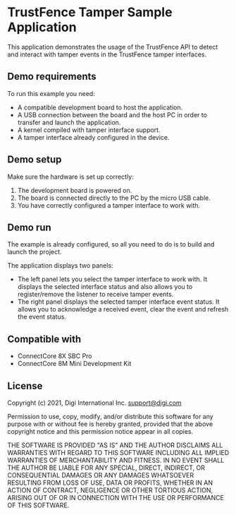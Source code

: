 TrustFence Tamper Sample Application
====================================

This application demonstrates the usage of the TrustFence API to detect and
interact with tamper events in the TrustFence tamper interfaces.

Demo requirements
-----------------

To run this example you need:

* A compatible development board to host the application.
* A USB connection between the board and the host PC in order to transfer and
  launch the application.
* A kernel compiled with tamper interface support.
* A tamper interface already configured in the device.

Demo setup
----------

Make sure the hardware is set up correctly:

1. The development board is powered on.
2. The board is connected directly to the PC by the micro USB cable.
3. You have correctly configured a tamper interface to work with.

Demo run
--------

The example is already configured, so all you need to do is to build and
launch the project.

The application displays two panels:

* The left panel lets you select the tamper interface to work with. It
  displays the selected interface status and also allows you to register/remove
  the listener to receive tamper events.
* The right panel displays the selected tamper interface event status. It
  allows you to acknowledge a received event, clear the event and refresh the
  event status.

Compatible with
---------------

* ConnectCore 8X SBC Pro
* ConnectCore 8M Mini Development Kit

License
-------

Copyright (c) 2021, Digi International Inc. <support@digi.com>

Permission to use, copy, modify, and/or distribute this software for any
purpose with or without fee is hereby granted, provided that the above
copyright notice and this permission notice appear in all copies.

THE SOFTWARE IS PROVIDED "AS IS" AND THE AUTHOR DISCLAIMS ALL WARRANTIES
WITH REGARD TO THIS SOFTWARE INCLUDING ALL IMPLIED WARRANTIES OF
MERCHANTABILITY AND FITNESS. IN NO EVENT SHALL THE AUTHOR BE LIABLE FOR
ANY SPECIAL, DIRECT, INDIRECT, OR CONSEQUENTIAL DAMAGES OR ANY DAMAGES
WHATSOEVER RESULTING FROM LOSS OF USE, DATA OR PROFITS, WHETHER IN AN
ACTION OF CONTRACT, NEGLIGENCE OR OTHER TORTIOUS ACTION, ARISING OUT OF
OR IN CONNECTION WITH THE USE OR PERFORMANCE OF THIS SOFTWARE.
